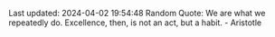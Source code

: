Last updated: 2024-04-02 19:54:48
Random Quote: We are what we repeatedly do. Excellence, then, is not an act, but a habit. - Aristotle